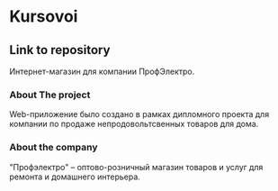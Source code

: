 # Kursovoi
## Link to repository
Интернет-магазин для компании ПрофЭлектро.
### About The project
Web-приложение было создано в рамках дипломного проекта для компании по продаже непродовольтсвенных товаров для дома.
### About the company
"Профэлектро" – оптово-розничный магазин товаров и услуг для ремонта и домашнего интерьера.
